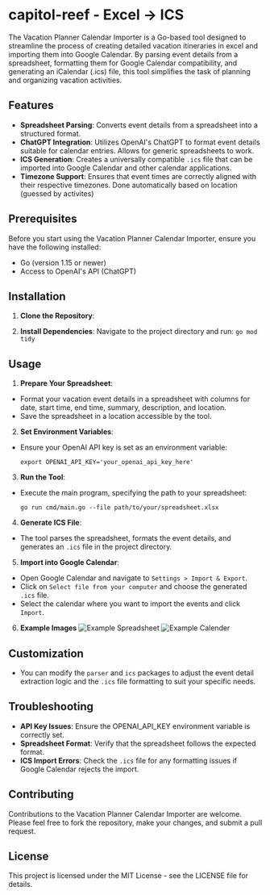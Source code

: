 # capitol-reef - Excel -> ICS

The Vacation Planner Calendar Importer is a Go-based tool designed to streamline the process of creating detailed vacation itineraries in excel and importing them into Google Calendar. By parsing event details from a spreadsheet, formatting them for Google Calendar compatibility, and generating an iCalendar (.ics) file, this tool simplifies the task of planning and organizing vacation activities.

## Features

- **Spreadsheet Parsing**: Converts event details from a spreadsheet into a structured format.
- **ChatGPT Integration**: Utilizes OpenAI's ChatGPT to format event details suitable for calendar entries. Allows for generic spreadsheets to work.
- **ICS Generation**: Creates a universally compatible `.ics` file that can be imported into Google Calendar and other calendar applications.
- **Timezone Support**: Ensures that event times are correctly aligned with their respective timezones. Done automatically based on location (guessed by activites)

## Prerequisites

Before you start using the Vacation Planner Calendar Importer, ensure you have the following installed:

- Go (version 1.15 or newer)
- Access to OpenAI's API (ChatGPT)

## Installation

1. **Clone the Repository**:


2. **Install Dependencies**:
Navigate to the project directory and run: 
 ```go mod tidy ```

## Usage

1. **Prepare Your Spreadsheet**:
- Format your vacation event details in a spreadsheet with columns for date, start time, end time, summary, description, and location.
- Save the spreadsheet in a location accessible by the tool.

2. **Set Environment Variables**:
- Ensure your OpenAI API key is set as an environment variable:
  ```
  export OPENAI_API_KEY='your_openai_api_key_here'
  ```

3. **Run the Tool**:
- Execute the main program, specifying the path to your spreadsheet:
  ```
  go run cmd/main.go --file path/to/your/spreadsheet.xlsx
  ```

4. **Generate ICS File**:
- The tool parses the spreadsheet, formats the event details, and generates an `.ics` file in the project directory.

5. **Import into Google Calendar**:
- Open Google Calendar and navigate to `Settings > Import & Export`.
- Click on `Select file from your computer` and choose the generated `.ics` file.
- Select the calendar where you want to import the events and click `Import`.

6. **Example Images**
![Example Spreadsheet](./example/example.png)
![Example Calender](./example/example2.png)

## Customization

- You can modify the `parser` and `ics` packages to adjust the event detail extraction logic and the `.ics` file formatting to suit your specific needs.

## Troubleshooting

- **API Key Issues**: Ensure the OPENAI_API_KEY environment variable is correctly set.
- **Spreadsheet Format**: Verify that the spreadsheet follows the expected format.
- **ICS Import Errors**: Check the `.ics` file for any formatting issues if Google Calendar rejects the import.

## Contributing

Contributions to the Vacation Planner Calendar Importer are welcome. Please feel free to fork the repository, make your changes, and submit a pull request.

## License

This project is licensed under the MIT License - see the LICENSE file for details.
